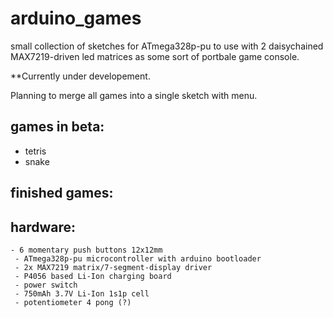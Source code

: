 # arduino_games

small collection of sketches for ATmega328p-pu to use with 2 daisychained MAX7219-driven led matrices as some sort of portbale game console.

**Currently under developement.

Planning to merge all games into a single sketch with menu.

## games in beta:

- tetris
- snake

## finished games:



## hardware:
 ```
 - 6 momentary push buttons 12x12mm
  - ATmega328p-pu microcontroller with arduino bootloader
  - 2x MAX7219 matrix/7-segment-display driver
  - P4056 based Li-Ion charging board
  - power switch
  - 750mAh 3.7V Li-Ion 1s1p cell
  - potentiometer 4 pong (?)
 ```
